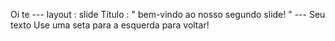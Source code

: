 Oi te ---
layout : slide
Título : " bem-vindo ao nosso segundo slide! "
--- Seu texto Use uma seta para a esquerda para voltar!

